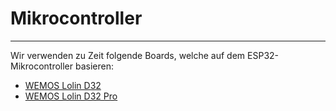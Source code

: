 # Mikrocontroller
---

Wir verwenden zu Zeit folgende Boards, welche auf dem ESP32-Mikrocontroller basieren:

* [WEMOS Lolin D32](?page=2-1-lolin-d32)
* [WEMOS Lolin D32 Pro](?page=2-2-lolin-d32-pro)
